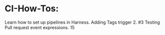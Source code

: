 # CI-How-Tos: 
Learn how to set up pipelines in Harness.
Adding Tags trigger 2. #3
Testing Pull request event expressions. 15
